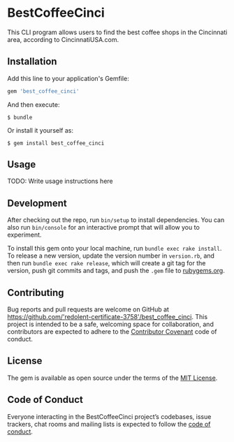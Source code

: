 # BestCoffeeCinci

This CLI program allows users to find the best coffee shops in the Cincinnati area, according to CincinnatiUSA.com.  

## Installation

Add this line to your application's Gemfile:

```ruby
gem 'best_coffee_cinci'
```

And then execute:

    $ bundle

Or install it yourself as:

    $ gem install best_coffee_cinci

## Usage

TODO: Write usage instructions here

## Development

After checking out the repo, run `bin/setup` to install dependencies. You can also run `bin/console` for an interactive prompt that will allow you to experiment.

To install this gem onto your local machine, run `bundle exec rake install`. To release a new version, update the version number in `version.rb`, and then run `bundle exec rake release`, which will create a git tag for the version, push git commits and tags, and push the `.gem` file to [rubygems.org](https://rubygems.org).

## Contributing

Bug reports and pull requests are welcome on GitHub at https://github.com/'redolent-certificate-3758'/best_coffee_cinci. This project is intended to be a safe, welcoming space for collaboration, and contributors are expected to adhere to the [Contributor Covenant](http://contributor-covenant.org) code of conduct.

## License

The gem is available as open source under the terms of the [MIT License](https://opensource.org/licenses/MIT).

## Code of Conduct

Everyone interacting in the BestCoffeeCinci project’s codebases, issue trackers, chat rooms and mailing lists is expected to follow the [code of conduct](https://github.com/'redolent-certificate-3758'/best_coffee_cinci/blob/master/CODE_OF_CONDUCT.md).
